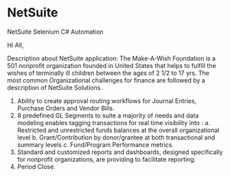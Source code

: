 # NetSuite
NetSuite Selenium C# Automation

Hi All,

Description about NetSuite application:
  The Make-A-Wish Foundation is a 501 nonprofit organization founded in United States that helps to fulfill the wishes of terminally ill children between the ages of 2 1/2 to 17 yrs. The most common Organizational challenges for finance are followed by a description of NetSuite Solutions. 
  1. Ability to create approval routing workflows for Journal Entries, Purchase Orders and Vendor Bills. 
  2. 8 predefined GL Segments to suite a majority of needs and data modeling enables tagging transactions for real time visibility into : 
           a. Restricted and unrestricted funds balances at the overall organizational level
           b. Grant/Contribution by donor/grantee at both transactional and summary levels
           c. Fund/Program Performance metrics. 
  3. Standard and customized reports and dashboards, designed specifically for nonprofit organizations, are providing to facilitate reporting.
  4. Period Close.
           
